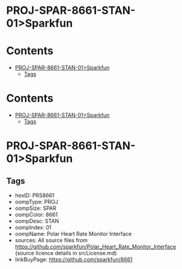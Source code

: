 
PROJ-SPAR-8661-STAN-01>Sparkfun
===============================

Contents
========

* [PROJ-SPAR-8661-STAN-01>Sparkfun](#proj-spar-8661-stan-01sparkfun)
	* [Tags](#tags)

Contents
========

* [PROJ-SPAR-8661-STAN-01>Sparkfun](#proj-spar-8661-stan-01sparkfun)
	* [Tags](#tags)

# PROJ-SPAR-8661-STAN-01>Sparkfun

## Tags

- hexID: PRS8661
- oompType: PROJ
- oompSize: SPAR
- oompColor: 8661
- oompDesc: STAN
- oompIndex: 01
- oompName: Polar Heart Rate Monitor Interface
- sources: All source files from https://github.com/sparkfun/Polar_Heart_Rate_Monitor_Interface (source licence details in srcLicense.md)
- linkBuyPage: https://github.com/sparkfun/8661
